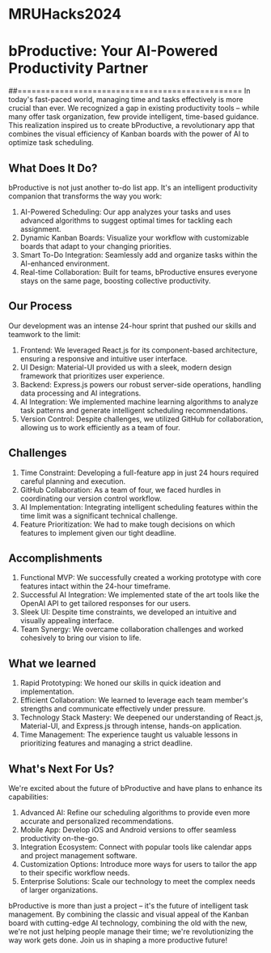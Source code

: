 # MRUHacks2024

# bProductive: Your AI-Powered Productivity Partner 

##================================================
In today's fast-paced world, managing time and tasks effectively is more crucial than ever. We recognized a gap in existing productivity tools – while many offer task organization, few provide intelligent, time-based guidance. This realization inspired us to create bProductive, a revolutionary app that combines the visual efficiency of Kanban boards with the power of AI to optimize task scheduling.

## What Does It Do?

bProductive is not just another to-do list app. It's an intelligent productivity companion that transforms the way you work:

1. AI-Powered Scheduling: Our app analyzes your tasks and uses advanced algorithms to suggest optimal times for tackling each assignment.
2. Dynamic Kanban Boards: Visualize your workflow with customizable boards that adapt to your changing priorities.
3. Smart To-Do Integration: Seamlessly add and organize tasks within the AI-enhanced environment.
4. Real-time Collaboration: Built for teams, bProductive ensures everyone stays on the same page, boosting collective productivity.

## Our Process

Our development was an intense 24-hour sprint that pushed our skills and teamwork to the limit:

1. Frontend: We leveraged React.js for its component-based architecture, ensuring a responsive and intuitive user interface.
2. UI Design: Material-UI provided us with a sleek, modern design framework that prioritizes user experience.
3. Backend: Express.js powers our robust server-side operations, handling data processing and AI integrations.
4. AI Integration: We implemented machine learning algorithms to analyze task patterns and generate intelligent scheduling recommendations.
5. Version Control: Despite challenges, we utilized GitHub for collaboration, allowing us to work efficiently as a team of four.

## Challenges

1. Time Constraint: Developing a full-feature app in just 24 hours required careful planning and execution.
2. GitHub Collaboration: As a team of four, we faced hurdles in coordinating our version control workflow.
3. AI Implementation: Integrating intelligent scheduling features within the time limit was a significant technical challenge.
4. Feature Prioritization: We had to make tough decisions on which features to implement given our tight deadline.

## Accomplishments
1. Functional MVP: We successfully created a working prototype with core features intact within the 24-hour timeframe.
2. Successful AI Integration: We implemented state of the art tools like the OpenAI API to get tailored responses for our users.
3. Sleek UI: Despite time constraints, we developed an intuitive and visually appealing interface.
4. Team Synergy: We overcame collaboration challenges and worked cohesively to bring our vision to life.

## What we learned

1. Rapid Prototyping: We honed our skills in quick ideation and implementation.
2. Efficient Collaboration: We learned to leverage each team member's strengths and communicate effectively under pressure.
3. Technology Stack Mastery: We deepened our understanding of React.js, Material-UI, and Express.js through intense, hands-on application.
4. Time Management: The experience taught us valuable lessons in prioritizing features and managing a strict deadline.

## What's Next For Us?

We're excited about the future of bProductive and have plans to enhance its capabilities:

1. Advanced AI: Refine our scheduling algorithms to provide even more accurate and personalized recommendations.
2. Mobile App: Develop iOS and Android versions to offer seamless productivity on-the-go.
3. Integration Ecosystem: Connect with popular tools like calendar apps and project management software.
4. Customization Options: Introduce more ways for users to tailor the app to their specific workflow needs.
5. Enterprise Solutions: Scale our technology to meet the complex needs of larger organizations.

bProductive is more than just a project – it's the future of intelligent task management. By combining the classic and visual appeal of the Kanban board with cutting-edge AI technology, combining the old with the new, we're not just helping people manage their time; we're revolutionizing the way work gets done. Join us in shaping a more productive future!